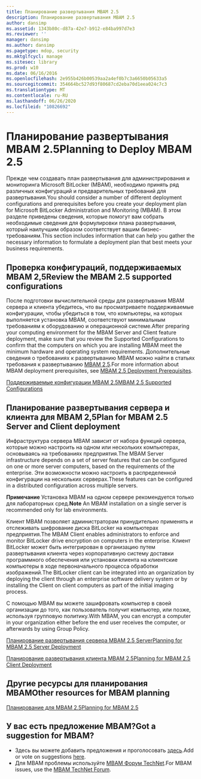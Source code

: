 ```yaml
---
title: Планирование развертывания MBAM 2.5
description: Планирование развертывания MBAM 2.5
author: dansimp
ms.assetid: 1343b80c-d87a-42e7-b912-e84ba997d7e3
ms.reviewer: ''
manager: dansimp
ms.author: dansimp
ms.pagetype: mdop, security
ms.mktglfcycl: manage
ms.sitesec: library
ms.prod: w10
ms.date: 06/16/2016
ms.openlocfilehash: 2e955b426b00539aa2a4ef0b7c3a6650b05633a5
ms.sourcegitcommit: 354664bc527d93f80687cd2eba70d1eea024c7c3
ms.translationtype: MT
ms.contentlocale: ru-RU
ms.lasthandoff: 06/26/2020
ms.locfileid: "10826692"
---
```

# <span data-ttu-id="10c83-103">Планирование развертывания MBAM 2.5</span><span class="sxs-lookup"><span data-stu-id="10c83-103">Planning to Deploy MBAM 2.5</span></span>


<span data-ttu-id="10c83-104">Прежде чем создавать план развертывания для администрирования и мониторинга Microsoft BitLocker (MBAM), необходимо принять ряд различных конфигураций и предварительных требований для развертывания.</span><span class="sxs-lookup"><span data-stu-id="10c83-104">You should consider a number of different deployment configurations and prerequisites before you create your deployment plan for Microsoft BitLocker Administration and Monitoring (MBAM).</span></span> <span data-ttu-id="10c83-105">В этом разделе приведены сведения, которые помогут вам собрать необходимые сведения для формулировки плана развертывания, который наилучшим образом соответствует вашим бизнес-требованиям.</span><span class="sxs-lookup"><span data-stu-id="10c83-105">This section includes information that can help you gather the necessary information to formulate a deployment plan that best meets your business requirements.</span></span>

## <span data-ttu-id="10c83-106">Проверка конфигураций, поддерживаемых MBAM 2,5</span><span class="sxs-lookup"><span data-stu-id="10c83-106">Review the MBAM 2.5 supported configurations</span></span>


<span data-ttu-id="10c83-107">После подготовки вычислительной среды для развертывания MBAM сервера и клиента убедитесь, что вы просматриваете поддерживаемые конфигурации, чтобы убедиться в том, что компьютеры, на которых выполняется установка MBAM, соответствуют минимальным требованиям к оборудованию и операционной системе.</span><span class="sxs-lookup"><span data-stu-id="10c83-107">After preparing your computing environment for the MBAM Server and Client feature deployment, make sure that you review the Supported Configurations to confirm that the computers on which you are installing MBAM meet the minimum hardware and operating system requirements.</span></span> <span data-ttu-id="10c83-108">Дополнительные сведения о требованиях к развертыванию MBAM можно найти в статьях требования к развертыванию [MBAM 2,5](mbam-25-deployment-prerequisites.md).</span><span class="sxs-lookup"><span data-stu-id="10c83-108">For more information about MBAM deployment prerequisites, see [MBAM 2.5 Deployment Prerequisites](mbam-25-deployment-prerequisites.md).</span></span>

[<span data-ttu-id="10c83-109">Поддерживаемые конфигурации MBAM 2.5</span><span class="sxs-lookup"><span data-stu-id="10c83-109">MBAM 2.5 Supported Configurations</span></span>](mbam-25-supported-configurations.md)

## <span data-ttu-id="10c83-110">Планирование развертывания сервера и клиента для MBAM 2,5</span><span class="sxs-lookup"><span data-stu-id="10c83-110">Plan for MBAM 2.5 Server and Client deployment</span></span>


<span data-ttu-id="10c83-111">Инфраструктура сервера MBAM зависит от набора функций сервера, которые можно настроить на одном или нескольких компьютерах, основываясь на требованиях предприятия.</span><span class="sxs-lookup"><span data-stu-id="10c83-111">The MBAM Server infrastructure depends on a set of server features that can be configured on one or more server computers, based on the requirements of the enterprise.</span></span> <span data-ttu-id="10c83-112">Эти возможности можно настроить в распределенной конфигурации на нескольких серверах.</span><span class="sxs-lookup"><span data-stu-id="10c83-112">These features can be configured in a distributed configuration across multiple servers.</span></span>

<span data-ttu-id="10c83-113">**Примечание**  Установка MBAM на одном сервере рекомендуется только для лабораторных сред.</span><span class="sxs-lookup"><span data-stu-id="10c83-113">**Note** An MBAM installation on a single server is recommended only for lab environments.</span></span>

 

<span data-ttu-id="10c83-114">Клиент MBAM позволяет администраторам принудительно применять и отслеживать шифрование диска BitLocker на компьютерах предприятия.</span><span class="sxs-lookup"><span data-stu-id="10c83-114">The MBAM Client enables administrators to enforce and monitor BitLocker drive encryption on computers in the enterprise.</span></span> <span data-ttu-id="10c83-115">Клиент BitLocker может быть интегрирован в организацию путем развертывания клиента через корпоративную систему доставки программного обеспечения или установки клиента на клиентские компьютеры в ходе первоначального процесса обработки изображений.</span><span class="sxs-lookup"><span data-stu-id="10c83-115">The BitLocker client can be integrated into an organization by deploying the client through an enterprise software delivery system or by installing the Client on client computers as part of the initial imaging process.</span></span>

<span data-ttu-id="10c83-116">С помощью MBAM вы можете зашифровать компьютер в своей организации до того, как пользователь получит компьютер, или позже, используя групповую политику.</span><span class="sxs-lookup"><span data-stu-id="10c83-116">With MBAM, you can encrypt a computer in your organization either before the end user receives the computer, or afterwards by using Group Policy.</span></span>

[<span data-ttu-id="10c83-117">Планирование развертывания сервера MBAM 2.5 Server</span><span class="sxs-lookup"><span data-stu-id="10c83-117">Planning for MBAM 2.5 Server Deployment</span></span>](planning-for-mbam-25-server-deployment.md)

[<span data-ttu-id="10c83-118">Планирование развертывания клиента MBAM 2.5</span><span class="sxs-lookup"><span data-stu-id="10c83-118">Planning for MBAM 2.5 Client Deployment</span></span>](planning-for-mbam-25-client-deployment.md)

## <a href="" id="other-resources-for-mbam-planning-"></a><span data-ttu-id="10c83-119">Другие ресурсы для планирования MBAM</span><span class="sxs-lookup"><span data-stu-id="10c83-119">Other resources for MBAM planning</span></span>


[<span data-ttu-id="10c83-120">Планирование для MBAM 2.5</span><span class="sxs-lookup"><span data-stu-id="10c83-120">Planning for MBAM 2.5</span></span>](planning-for-mbam-25.md)

## <span data-ttu-id="10c83-121">У вас есть предложение MBAM?</span><span class="sxs-lookup"><span data-stu-id="10c83-121">Got a suggestion for MBAM?</span></span>
- <span data-ttu-id="10c83-122">Здесь вы можете добавить предложения и проголосовать [здесь](http://mbam.uservoice.com/forums/268571-microsoft-bitlocker-administration-and-monitoring).</span><span class="sxs-lookup"><span data-stu-id="10c83-122">Add or vote on suggestions [here](http://mbam.uservoice.com/forums/268571-microsoft-bitlocker-administration-and-monitoring).</span></span> 
- <span data-ttu-id="10c83-123">Для MBAM проблемы используйте [MBAM Форум TechNet](https://social.technet.microsoft.com/Forums/home?forum=mdopmbam).</span><span class="sxs-lookup"><span data-stu-id="10c83-123">For MBAM issues, use the [MBAM TechNet Forum](https://social.technet.microsoft.com/Forums/home?forum=mdopmbam).</span></span>

 

 






